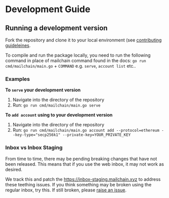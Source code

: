 # Development Guide

## Running a development version

Fork the repository and clone it to your local environment (see [contributing guideleines](https://github.com/mailchain/mailchain/blob/master/CONTRIBUTING.md#we-use-github-flow).

To compile and run the package locally, you need to run the following command in place of mailchain command found in the docs:
`go run cmd/mailchain/main.go` + `COMMAND` e.g. `serve`, `account list` etc..

### Examples

**To `serve` your development version**

1. Navigate into the directory of the repository
1. Run: `go run cmd/mailchain/main.go serve`

**To `add account` using to your development version**

1. Navigate into the directory of the repository
1. Run: `go run cmd/mailchain/main.go account add --protocol=ethereum --key-type="secp256k1" --private-key=YOUR_PRIVATE_KEY`

### Inbox vs Inbox Staging

From time to time, there may be pending breaking changes that have not been released. This means that if you use the web inbox, it may not work as desired.

We track this and patch the <https://inbox-staging.mailchain.xyz> to address these teething issues. If you think something may be broken using the regular inbox, try this. If still broken, please [raise an issue](CONTRIBUTING.md#report-bugs-using-githubs-issues).
